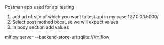 Postman app used for api testing 
1. add url of site of which you want to test api
in my case 127.0.0.1:5000/
2. Select post method because we will expect values
3. In body section add values
 
mlflow server
  --backend-store-uri sqlite:///mlflow